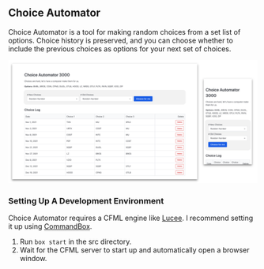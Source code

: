 ## Choice Automator

Choice Automator is a tool for making random choices from a set list of options. Choice history is preserved, and you can choose whether to include the previous choices as options for your next set of choices.

![screenshot of the running application](docs/img/default-screen-desktop-mobile.png)

### Setting Up A Development Environment

Choice Automator requires a CFML engine like [Lucee](https://lucee.org). I recommend setting it up using [CommandBox](https://www.ortussolutions.com/products/commandbox).

1. Run `box start` in the src directory. 
2. Wait for the CFML server to start up and automatically open a browser window.
